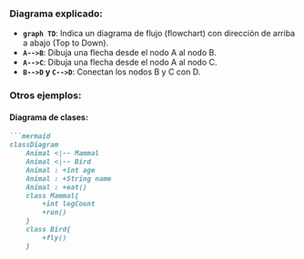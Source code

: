 
### Diagrama explicado:

- **`graph TD`**: Indica un diagrama de flujo (flowchart) con dirección de arriba a abajo (Top to Down).
- **`A-->B`**: Dibuja una flecha desde el nodo A al nodo B.
- **`A-->C`**: Dibuja una flecha desde el nodo A al nodo C.
- **`B-->D` y `C-->D`**: Conectan los nodos B y C con D.

### Otros ejemplos:

#### Diagrama de clases:

```markdown
```mermaid
classDiagram
    Animal <|-- Mammal
    Animal <|-- Bird
    Animal : +int age
    Animal : +String name
    Animal : +eat()
    class Mammal{
        +int legCount
        +run()
    }
    class Bird{
        +fly()
    }
